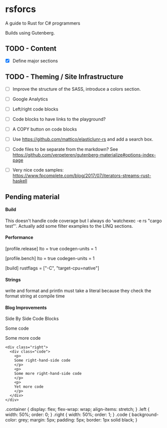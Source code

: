 # rsforcs
A guide to Rust for C# programmers

Builds using Gutenberg.

## TODO - Content
- [X] Define major sections

## TODO - Theming / Site Infrastructure
- [ ] Improve the structure of the SASS, introduce a colors section.
- [ ] Google Analytics
- [ ] Left/right code blocks
- [ ] Code blocks to have links to the playground?
- [ ] A COPY button on code blocks
- [ ] Use https://github.com/mattico/elasticlunr-rs and add a search box.
- [ ] Code files to be separate from the markdown? See https://github.com/verpeteren/gutenberg-materialize#options-index-page
- [ ] Very nice code samples: https://www.fpcomplete.com/blog/2017/07/iterators-streams-rust-haskell


## Pending material
#### Build
This doesn't handle code coverage but I always do 'watchexec -e rs "cargo test"'.
Actually add some filter examples to the LINQ sections.

#### Performance
[profile.release]
lto = true
codegen-units = 1

[profile.bench]
lto = true
codegen-units = 1

[build]
rustflags = ["-C",  "target-cpu=native"]

#### Strings
write and format and println must take a literal because they check the format string at compile
time


#### Blog Improvements
Side By Side Code Blocks

<section class="container">
    <div class="left">
      <div class="code">
        <p>
        Some code
        </p>
        <p>
        Some more code
        </p>
      </div>
    </div>

    <div class="right">
      <div class="code">
        <p>
        Some right-hand-side code
        </p>
        <p>
        Some more right-hand-side code
        </p>
        <p>
        Yet more code
        </p>
      </div>
    </div>
</section>

.container {
  display: flex;
  flex-wrap: wrap;
  align-items: stretch;
}
.left {
  width: 50%;
  order: 0;
}
.right {
  width: 50%;
  order: 1;
}
.code {
  background-color: grey;
  margin: 5px;
  padding: 5px;
  border: 1px solid black;
}

